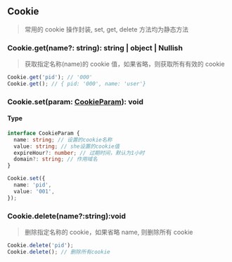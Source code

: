 ## Cookie

> 常用的 cookie 操作封装, set, get, delete 方法均为静态方法

### Cookie.get(name?: string): string | object | Nullish

> 获取指定名称(name)的 cookie 值，如果省略，则获取所有有效的 cookie

```typescript
Cookie.get('pid'); // '000'
Cookie.get(); // { pid: '000', name: 'user'}
```

### Cookie.set(param: [CookieParam](../src/types.ts)): void

#### Type

```typescript
interface CookieParam {
  name: string; // 设置的cookie名称
  value: string; // she设置的cookie值
  expireHour?: number; // 过期时间，默认为1小时
  domain?: string; // 作用域名
}
```

```typescript
Cookie.set({
  name: 'pid',
  value: '001',
});
```

### Cookie.delete(name?:string):void

> 删除指定名称的 cookie，如果省略 name, 则删除所有 cookie

```typescript
Cookie.delete('pid');
Cookie.delete(); // 删除所有cookie
```
